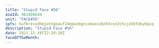 ```yaml
---
title: "Stupid Face #56"
asaId: 462486644
unit: "FACE#56"
ipfs: bafkreiedhmjotngoauf24epwvbgniobwecobzk5con2chsjx56fdky6qiq
description: "Stupid Face #56"
date: 2021-12-10T22:28:20Z
faceOfTheMonth:
---
```

